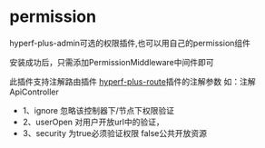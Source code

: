 # permission
hyperf-plus-admin可选的权限插件,也可以用自己的permission组件

安装成功后，只需添加PermissionMiddleware中间件即可

此插件支持注解路由插件 <a href="https://github.com/hyperf-plus/route/">hyperf-plus-route</a>插件的注解参数
如：注解 ApiController
- 1、ignore   忽略该控制器下/节点下权限验证
- 2、userOpen 对用户开放url中的验证，
- 3、security 为true必须验证权限  false公共开放资源